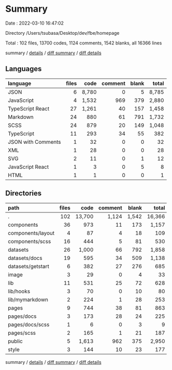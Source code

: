 # Summary

Date : 2022-03-10 16:47:02

Directory /Users/tsubasa/Desktop/dev/fbe/homepage

Total : 102 files,  13700 codes, 1124 comments, 1542 blanks, all 16366 lines

summary / [details](details.md) / [diff summary](diff.md) / [diff details](diff-details.md)

## Languages
| language | files | code | comment | blank | total |
| :--- | ---: | ---: | ---: | ---: | ---: |
| JSON | 6 | 8,780 | 0 | 5 | 8,785 |
| JavaScript | 4 | 1,532 | 969 | 379 | 2,880 |
| TypeScript React | 27 | 1,261 | 40 | 157 | 1,458 |
| Markdown | 24 | 880 | 61 | 791 | 1,732 |
| SCSS | 24 | 879 | 20 | 149 | 1,048 |
| TypeScript | 11 | 293 | 34 | 55 | 382 |
| JSON with Comments | 1 | 32 | 0 | 0 | 32 |
| XML | 1 | 28 | 0 | 0 | 28 |
| SVG | 2 | 11 | 0 | 1 | 12 |
| JavaScript React | 1 | 3 | 0 | 5 | 8 |
| HTML | 1 | 1 | 0 | 0 | 1 |

## Directories
| path | files | code | comment | blank | total |
| :--- | ---: | ---: | ---: | ---: | ---: |
| . | 102 | 13,700 | 1,124 | 1,542 | 16,366 |
| components | 36 | 973 | 11 | 173 | 1,157 |
| components/layout | 4 | 87 | 4 | 18 | 109 |
| components/scss | 16 | 444 | 5 | 81 | 530 |
| datasets | 26 | 1,000 | 66 | 792 | 1,858 |
| datasets/docs | 19 | 595 | 34 | 509 | 1,138 |
| datasets/getstart | 6 | 382 | 27 | 276 | 685 |
| image | 3 | 29 | 0 | 4 | 33 |
| lib | 11 | 531 | 25 | 72 | 628 |
| lib/hooks | 3 | 70 | 0 | 10 | 80 |
| lib/mymarkdown | 2 | 224 | 1 | 28 | 253 |
| pages | 9 | 744 | 38 | 81 | 863 |
| pages/docs | 3 | 173 | 28 | 24 | 225 |
| pages/docs/scss | 1 | 6 | 0 | 3 | 9 |
| pages/scss | 2 | 165 | 1 | 21 | 187 |
| public | 5 | 1,613 | 962 | 375 | 2,950 |
| style | 3 | 144 | 10 | 23 | 177 |

summary / [details](details.md) / [diff summary](diff.md) / [diff details](diff-details.md)